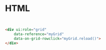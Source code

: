 
# HTML

```html


<div ui:role="grid"
    data-reference="myGrid"
    data-on-grid-rowclick="myGrid.reload()">
</div>



```